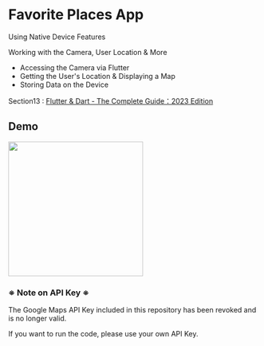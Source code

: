 # Favorite Places App

Using Native Device Features

Working with the Camera, User Location & More
- Accessing the Camera via Flutter
- Getting the User's Location & Displaying a Map
- Storing Data on the Device

Section13 : [Flutter & Dart - The Complete Guide：2023 Edition](https://www.udemy.com/course/learn-flutter-dart-to-build-ios-android-apps/)

## Demo
<img src="FavoritePlaces.gif" width="270" />

### ※ Note on API Key ※
The Google Maps API Key included in this repository has been revoked and is no longer valid.

If you want to run the code, please use your own API Key.

